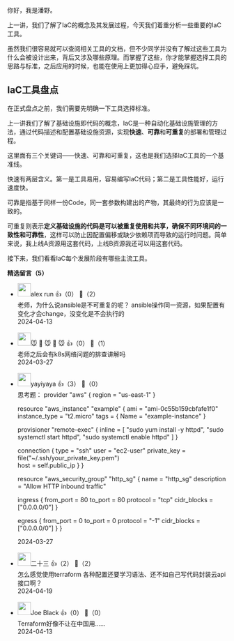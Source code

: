 你好，我是潘野。

上一讲，我们了解了IaC的概念及其发展过程，今天我们着重分析一些重要的IaC工具。

虽然我们很容易就可以查阅相关工具的文档，但不少同学并没有了解过这些工具为什么会被设计出来，背后又涉及哪些原理。而掌握了这些，你才能掌握选择工具的思路与标准，之后应用的时候，也能在使用上更加得心应手，避免踩坑。

## IaC工具盘点

在正式盘点之前，我们需要先明确一下工具选择标准。

上一讲我们了解了基础设施即代码的概念，IaC是一种自动化基础设施管理的方法，通过代码描述和配置基础设施资源，实现**快速**、**可靠**和**可重复**的部署和管理过程。

这里面有三个关键词——快速、可靠和可重复，这也是我们选择IaC工具的一个基准线。

快速有两层含义。第一是工具易用，容易编写IaC代码；第二是工具性能好，运行速度快。

可靠是指基于同样一份Code，同一套参数构建出的产物，其最终的行为应该是一致的。

可重复则表示**定义基础设施的代码是可以被重复使用和共享，确保不同环境间的一致性和可靠性**，这样可以防止因配置偏移或缺少依赖项而导致的运行时问题。简单来说，我上线A资源用这套代码，上线B资源我还可以用这套代码。

接下来，我们看看IaC每个发展阶段有哪些主流工具。
<div><strong>精选留言（5）</strong></div><ul>
<li><img src="https://static001.geekbang.org/account/avatar/00/2b/b5/e9/f1aa07d6.jpg" width="30px"><span>alex run</span> 👍（0） 💬（2）<div>老师，为什么说ansible是不可重复的呢？ ansible操作同一资源，如果配置有变化才会change，没变化是不会执行的</div>2024-04-13</li><br/><li><img src="https://static001.geekbang.org/account/avatar/00/2a/4d/1b/062941b4.jpg" width="30px"><span>🐭 🐹 🐭 🐹 🐭</span> 👍（0） 💬（1）<div>老师之后会有k8s网络问题的排查讲解吗</div>2024-03-27</li><br/><li><img src="https://static001.geekbang.org/account/avatar/00/18/a5/34/6e3e962f.jpg" width="30px"><span>yayiyaya</span> 👍（3） 💬（0）<div>思考题：
provider &quot;aws&quot; {
  region = &quot;us-east-1&quot;  
}

resource &quot;aws_instance&quot; &quot;example&quot; {
  ami           = &quot;ami-0c55b159cbfafe1f0&quot;  
  instance_type = &quot;t2.micro&quot;
  tags = {
    Name = &quot;example-instance&quot;
  }

  provisioner &quot;remote-exec&quot; {
    inline = [
      &quot;sudo yum install -y  httpd&quot;,
      &quot;sudo systemctl start httpd&quot;,
      &quot;sudo systemctl enable httpd&quot;
    ]
  }

  connection {
    type        = &quot;ssh&quot;
    user        = &quot;ec2-user&quot;
    private_key = file(&quot;~&#47;.ssh&#47;your_private_key.pem&quot;)  
    host        = self.public_ip
  }
}

resource &quot;aws_security_group&quot; &quot;http_sg&quot; {
  name        = &quot;http_sg&quot;
  description = &quot;Allow HTTP inbound traffic&quot;

  ingress {
    from_port   = 80
    to_port     = 80
    protocol    = &quot;tcp&quot;
    cidr_blocks = [&quot;0.0.0.0&#47;0&quot;]
  }

  egress {
    from_port   = 0
    to_port     = 0
    protocol    = &quot;-1&quot;
    cidr_blocks = [&quot;0.0.0.0&#47;0&quot;]
  }
}
</div>2024-03-27</li><br/><li><img src="https://thirdwx.qlogo.cn/mmopen/vi_32/Wo6BMoLTHHWTTg2y3jKIaA3TVuyxsd1a3f118GSiaymop7KHxxTkJwlxGb3qQMyBoD7t8y4lFbKVhHqhmf7Ngibw/132" width="30px"><span>二十三</span> 👍（2） 💬（2）<div>怎么感觉使用terraform 各种配置还要学习语法、还不如自己写代码封装云api接口啊？ </div>2024-04-19</li><br/><li><img src="https://static001.geekbang.org/account/avatar/00/10/0f/70/cdef7a3d.jpg" width="30px"><span>Joe Black</span> 👍（0） 💬（0）<div>Terraform好像不让在中国用……</div>2024-04-13</li><br/>
</ul>